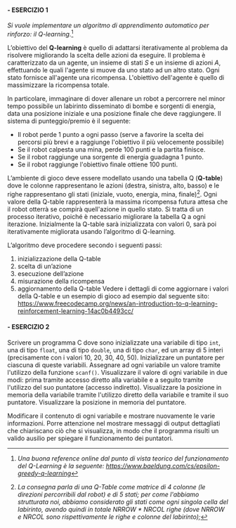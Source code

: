 #### - ESERCIZIO 1
_Si vuole implementare un algoritmo di apprendimento automatico per rinforzo: il Q-learning._[^1]

L’obiettivo del **Q-learning** è quello di adattarsi iterativamente al problema da risolvere migliorando la scelta delle azioni da eseguire. Il problema è caratterizzato da un agente, un insieme di stati _S_ e un insieme di azioni _A_, effettuando le quali l'agente si muove da uno stato ad un altro stato. Ogni stato fornisce all'agente una ricompensa. L'obiettivo dell'agente è quello di massimizzare la ricompensa totale.

In particolare, immaginare di dover allenare un robot a percorrere nel minor tempo possibile un labirinto disseminato di bombe e sorgenti di energia, data una posizione iniziale e una posizione finale che deve raggiungere. Il sistema di punteggio/premio è il seguente:
- Il robot perde 1 punto a ogni passo (serve a favorire la scelta dei percorsi più brevi e a raggiunge l'obiettivo il più velocemente possibile)
- Se il robot calpesta una mina, perde 100 punti e la partita finisce.
- Se il robot raggiunge una sorgente di energia guadagna 1 punto.
- Se il robot raggiunge l'obiettivo finale ottiene 100 punti.

L’ambiente di gioco deve essere modellato usando una tabella Q (**Q-table**) dove le colonne rappresentano le azioni (destra, sinistra, alto, basso) e le righe rappresentano gli stati (iniziale, vuoto, energia, mina, finale)[^2]. Ogni valore della Q-table rappresenterà la massima ricompensa futura attesa che il robot otterrà se compirà quell'azione in quello stato. Si tratta di un processo iterativo, poiché è necessario migliorare la tabella Q a ogni iterazione. Inizialmente la Q-table sarà inizializzata con valori 0, sarà poi iterativamente migliorata usando l’algoritmo di Q-learning.

L’algoritmo deve procedere secondo i seguenti passi:

1. inizializzazione della Q-table
2. scelta di un’azione
3. esecuzione dell’azione
4. misurazione della ricompensa
5. aggiornamento della Q-table
Vedere i dettagli di come aggiornare i valori della Q-table e un esempio di gioco ad esempio dal seguente sito: https://www.freecodecamp.org/news/an-introduction-to-q-learning-reinforcement-learning-14ac0b4493cc/

#### - ESERCIZIO 2
Scrivere un programma C dove sono inizializzate una variabile di tipo `int`, una di tipo `float`, una di tipo `double`, una di tipo `char`, ed un array di 5 interi (precisamente con i valori 10, 20, 30, 40, 50). Inizializzare un puntatore per ciascuna di queste variabili. Assegnare ad ogni variabile un valore tramite l'utilizzo della funzione `scanf()`. Visualizzare il valore di ogni variabile in due modi: prima tramite accesso diretto alla variabile e a seguito tramite l'utilizzo del suo puntatore (accesso indiretto). Visualizzare la posizione in memoria della variabile tramite l'utilizzo diretto della variabile e tramite il suo puntatore. Visualizzare la posizione in memoria del puntatore.

Modificare il contenuto di ogni variabile e mostrare nuovamente le varie informazioni. Porre attenzione nel mostrare messaggi di output dettagliati che chiariscano ciò che si visualizza, in modo che il programma risulti un valido ausilio per spiegare il funzionamento dei puntatori.


[^1]: _Una buona reference online dal punto di vista teorico del funzionamento del Q-Learning è la seguente: https://www.baeldung.com/cs/epsilon-greedy-q-learning_

[^2]: _La consegna parla di una Q-Table come matrice di 4 colonne (le direzioni percorribili dal robot) e di 5 stati; per come l'abbiamo strutturata noi, abbiamo considerato gli stati come ogni singola cella del labirinto, avendo quindi in totale NRROW * NRCOL righe (dove NRROW e NRCOL sono rispettivamente le righe e colonne del labirinto);_
